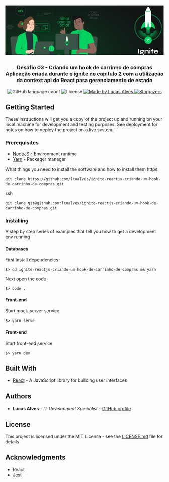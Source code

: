 <h1 align="center">
  <img alt="Desafio 03 - Criando um hook de carrinho de compras" title="Desafio 03 - Criando um hook de carrinho de compras" src=".github/ignite.png" width="800px" />
</h1>

<h3 align="center">
  Desafio 03 - Criando um hook de carrinho de compras
  <br>
  Aplicação criada durante o ignite no capítulo 2 com a utilização da context api do React para gerenciamento de estado
</h3>

<!-- <p align="center">See in action: <a href="https://www.notion.so/Desafio-02-Componentizando-a-aplica-o-b9f0f025c95b437699d0c3115f55b0f1">click here</a></p> -->

<p align="center">
  <img alt="GitHub language count" src="https://img.shields.io/github/languages/count/lcoalves/ignite-reactjs-criando-um-hook-de-carrinho-de-compras?color=%2304D361">

  <img alt="License" src="https://img.shields.io/badge/license-MIT-%2304D361">

  <a href="https://github.com/lcoalves">
    <img alt="Made by Lucas Alves" src="https://img.shields.io/badge/made%20by-Lucas%20Alves-%2304D361">
  </a>

  <a href="https://github.com/lcoalves/ignite-reactjs-criando-um-hook-de-carrinho-de-compras/stargazers">
    <img alt="Stargazers" src="https://img.shields.io/github/stars/lcoalves/ignite-reactjs-criando-um-hook-de-carrinho-de-compras?style=social">
  </a>
</p>

## Getting Started

These instructions will get you a copy of the project up and running on your local machine for development and testing purposes. See deployment for notes on how to deploy the project on a live system.

### Prerequisites
- [NodeJS](https://nodejs.org/en/) - Environment runtime
- [Yarn](https://yarnpkg.com/getting-started/install) - Packager manager

What things you need to install the software and how to install them
https
```
git clone https://github.com/lcoalves/ignite-reactjs-criando-um-hook-de-carrinho-de-compras.git
```
ssh
```
git clone git@github.com:lcoalves/ignite-reactjs-criando-um-hook-de-carrinho-de-compras.git
```

### Installing

A step by step series of examples that tell you how to get a development env running

#### Databases
First install dependencies
```
$> cd ignite-reactjs-criando-um-hook-de-carrinho-de-compras && yarn
```
Next open the code
```
$> code .
```

#### Front-end
Start mock-server service
```
$> yarn serve
```

#### Front-end
Start front-end service
```
$> yarn dev
```

## Built With

* [React](https://reactjs.org/docs/getting-started.html) - A JavaScript library for building user interfaces

## Authors

* **Lucas Alves** - *IT Development Specialist* - [GitHub profile](https://github.com/lcoalves)

## License

This project is licensed under the MIT License - see the [LICENSE.md](https://github.com/lcoalves/ignite-reactjs-criando-um-hook-de-carrinho-de-compras/blob/master/LICENSE) file for details

## Acknowledgments

* React
* Jest